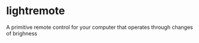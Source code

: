 # lightremote
A primitive remote control for your computer that operates through changes of brighness

